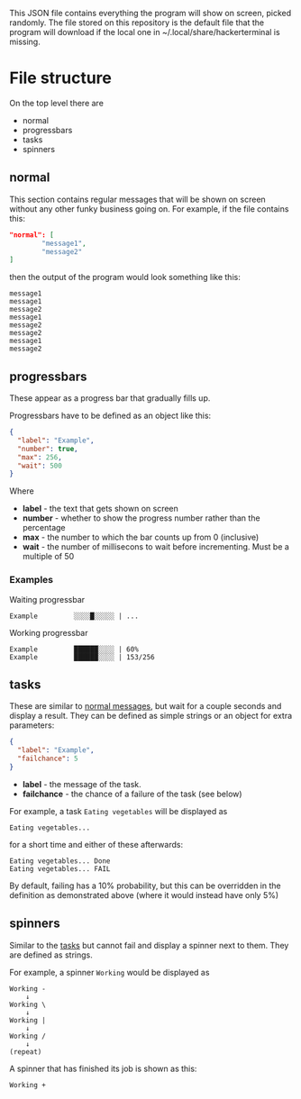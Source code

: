 This JSON file contains everything the program will show on screen, picked randomly.
The file stored on this repository is the default file that the program will download if the local one in ~/.local/share/hackerterminal is missing.
# File structure
On the top level there are
- normal
- progressbars
- tasks
- spinners
## normal
This section contains regular messages that will be shown on screen without any other funky business going on.
For example, if the file contains this:
```json lines
"normal": [
        "message1",
        "message2"
]
```
then the output of the program would look something like this:
```
message1
message1
message2
message1
message2
message2
message1
message2
```
## progressbars
These appear as a progress bar that gradually fills up.

Progressbars have to be defined as an object like this:
```json lines
{
  "label": "Example",
  "number": true,
  "max": 256,
  "wait": 500
}
```
Where
- **label** - the text that gets shown on screen
- **number** - whether to show the progress number rather than the percentage
- **max** - the number to which the bar counts up from 0 (inclusive)
- **wait** - the number of millisecons to wait before incrementing. Must be a multiple of 50

### Examples
Waiting progressbar
```
Example         ░░░░█░░░░░ | ...
```
Working progressbar
```
Example         ██████░░░░ | 60%
Example         ██████░░░░ | 153/256
```
## tasks
These are similar to [normal messages](#normal), but wait for a couple seconds and display a result.
They can be defined as simple strings or an object for extra parameters:
```json
{
  "label": "Example",
  "failchance": 5
}
```

- **label** - the message of the task.
- **failchance** - the chance of a failure of the task (see below)

For example, a task `Eating vegetables` will be displayed as
```
Eating vegetables...
```
for a short time and either of these afterwards:
```
Eating vegetables... Done
Eating vegetables... FAIL
```
By default, failing has a 10% probability, but this can be overridden in the definition as demonstrated above (where it would instead have only 5%)
## spinners
Similar to the [tasks](#tasks) but cannot fail and display a spinner next to them.
They are defined as strings.

For example, a spinner `Working` would be displayed as
```
Working -
    ↓
Working \
    ↓
Working |
    ↓
Working /
    ↓
(repeat)
```
A spinner that has finished its job is shown as this:
```
Working +
```